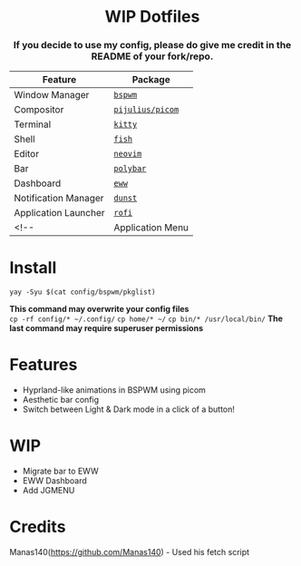<h1 align="center">WIP Dotfiles</h1>

<h3 align="center">If you decide to use my config, please do give me credit in the README of your fork/repo.</center>
<br>

| Feature              | Package                                                 |
| -------------------- | ------------------------------------------------------- |
| Window Manager       | [`bspwm`](https://github.com/baskerville/bspwm)         |
| Compositor           | [`pijulius/picom`](https://github.com/pijulius/picom)   |
| Terminal             | [`kitty`](https://github.com/kovidgoyal/kitty)          |
| Shell                | [`fish`](https://www.fishshell.com/)                    |
| Editor               | [`neovim`](https://github.com/neovim/neovim)            |
| Bar                  | [`polybar`](https://github.com/polybar/polybar)         |
| Dashboard            | [`eww`](https://github.com/elkowar/eww)                 |
| Notification Manager | [`dunst`](https://github.com/dunst-project/dunst)       |
| Application Launcher | [`rofi`](https://github.com/davatorium/rofi)            |
<!-- | Application Menu     | [`jgmenu`](https://github.com/johanmalm/jgmenu)         | -->

# Install
```yay -Syu $(cat config/bspwm/pkglist)```

**This command may overwrite your config files**
<br>
```cp -rf config/* ~/.config/``` 
```cp home/* ~/```
```cp bin/* /usr/local/bin/```
**The last command may require superuser permissions**

# Features
* Hyprland-like animations in BSPWM using picom
* Aesthetic bar config
* Switch between Light & Dark mode in a click of a button!

# WIP
* Migrate bar to EWW
* EWW Dashboard
* Add JGMENU

# Credits

Manas140(https://github.com/Manas140) - Used his fetch script 
